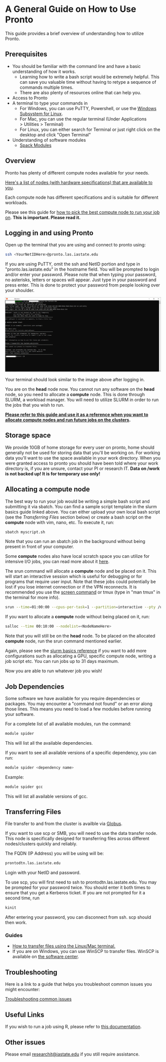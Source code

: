 # A General Guide on How to Use Pronto

This guide provides a brief overview of understanding how to utilize Pronto. 

Prerequisites
-------------

*   You should be familiar with the command line and have a basic understanding of how it works. 
    *   Learning how to write a bash script would be extremely helpful. This can save you valuable time without having to retype a sequence of commands multiple times.
    *   There are also plenty of resources online that can help you.
*   Access to Pronto
*   A terminal to type your commands in
    *   For Windows, you can use PuTTY, Powershell, or use the [Windows Subsystem for Linux](https://docs.microsoft.com/en-us/windows/wsl/install-win10).
    *   For Mac, you can use the regular terminal (Under Applications > Utilities > Terminal)
    *   For Linux, you can either search for Terminal or just right click on the desktop and click "Open Terminal"
*   Understanding of software modules
    *   [Spack Modules](spack_modules.md)

Overview
--------

Pronto has plenty of different compute nodes available for your needs. 

[Here's a list of nodes (with hardware specifications) that are available to you](https://researchit.las.iastate.edu/pronto_hardware).

Each compute node has different specifications and is suitable for different workloads.

Please see this guide for [how to pick the best compute node to run your job on](picking_the_best_resource.md). **This is important. Please read it.** 

Logging in and using Pronto
---------------------------

Open up the terminal that you are using and connect to pronto using:

```bash
ssh <YourNetIDHere>@pronto.las.iastate.edu
```

If you are using PuTTY, omit the ssh and NetID portion and type in "pronto.las.iastate.edu" in the hostname field. You will be prompted to login and/or enter your password. Please note that when typing your password, no asterisks, letters or spaces will appear. Just type in your password and press enter. This is done to protect your password from people looking over your shoulder.

![pronto_window](img/pronto_intro.png)

Your terminal should look similar to the image above after logging in.

You are on the **head** node now. You cannot run any software on the **head** node, so you need to allocate a **compute** node. This is done through SLURM, a workload manager. You will need to utilize SLURM in order to run the jobs that you wish to run. 

**[Please refer to this guide and use it as a reference when you want to allocate compute nodes and run future jobs on the clusters](slurm_basics.md).**

Storage space
-------------

We provide 10GB of home storage for every user on pronto, home should generally not be used for storing data that you'll be working on. For working data you'll want to use the space available in your work directory. When you were granted access to pronto you should have been told where your work directory is, if you are unsure, contact your PI or research IT. **Data on /work is not backed up! It is for temporary use only!**

Allocating a compute node
-------------------------

The best way to run your job would be writing a simple bash script and submitting it via sbatch. You can find a sample script template in the slurm basics guide linked above. You can either upload your own local bash script (see the _Transferring Files_ section below) or create a bash script on the **compute** node with vim, nano, etc. To execute it, run: 

```bash
sbatch myscript.sh
```

Note that you can run an sbatch job in the background without being present in front of your computer.

Some **compute** nodes also have local scratch space you can utilize for intensive I/O jobs, you can read more about it [here](using-local-scratch-space-io-intensive-jobs).

The srun command will allocate a **compute** node and be placed on it. This will start an interactive session which is useful for debugging or for programs that require user input. Note that these jobs could potentially be lost if you lose internet connection or if the VPN reconnects. It is recommended you use the [screen command](https://researchit.las.iastate.edu/using-screen-protect-your-process) or tmux (type in "man tmux" in the terminal for more info).

```bash
srun --time=01:00:00 --cpus-per-task=1 --partition=interactive --pty /usr/bin/bash
```

If you want to allocate a **compute** node without being placed on it, run:

```bash
salloc --time 00:10:00 --nodelist=<NodeNameHere>
```

Note that you will still be on the **head** node. To be placed on the allocated **compute** node, run the srun command mentioned earlier. 

Again, please see the [slurm basics reference](slurm_basics.md) if you want to add more configurations such as allocating a GPU, specific compute node, writing a job script etc. You can run jobs up to 31 days maximum.

Now you are able to run whatever job you wish!

Job Dependencies
----------------

Some software we have available for you require dependencies or packages. You may encounter a "command not found" or an error along those lines. This means you need to load a few modules before running your software. 

For a complete list of all available modules, run the command:

```bash
module spider
```

This will list all the available dependencies. 

If you want to see all available versions of a specific dependency, you can run:

```bash
module spider <dependency name>
```

Example:

```bash
module spider gcc
```

This will list all available versions of gcc. 

Transferring Files
------------------

File transfer to and from the cluster is availble via [Globus](file_transfers/globus.md).

If you want to use scp or SMB, you will need to use the data transfer node. This node is specifically designed for transferring files across different nodes/clusters quickly and reliably. 

The FQDN (IP Address) you will be using will be:

```bash
prontodtn.las.iastate.edu
```

Login with your NetID and password.

To use scp, you will first need to ssh to prontodtn.las.iastate.edu. You may be prompted for your password twice. You should enter it both times to ensure that you get a Kerberos ticket. If you are not prompted for it a second time, run

```bash
kinit
```

After entering your password, you can disconnect from ssh. scp should then work.

### Guides

*   [How to transfer files using the Linux/Mac terminal.](https://researchit.las.iastate.edu/data-transfer-node-condo)
*   If you are on Windows, you can use WinSCP to transfer files. WinSCP is available on [the software center](https://researchit.las.iastate.edu/how-use-software-center-windows).

Troubleshooting
---------------

Here is a link to a guide that helps you troubleshoot common issues you might encounter:

[Troubleshooting common issues](troubleshooting/common_issues.md)

Useful Links
------------

If you wish to run a job using R, please refer to [this documentation](r.md).

Other issues
------------

Please email [researchit@iastate.edu](mailto:researchit@iastate.edu) if you still require assistance.